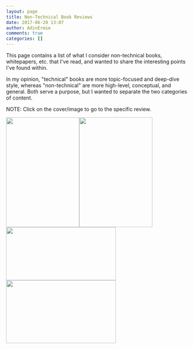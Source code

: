 ```yaml
---
layout: page
title: Non-Technical Book Reviews
date: 2017-06-20 13:07
author: AdinErmie
comments: true
categories: []
---
```

This page contains a list of what I consider non-technical books, whitepapers, etc. that I've read, and wanted to share the interesting points I've found within.

In my opinion, "technical" books are more topic-focused and deep-dive style, whereas "non-technical" are more high-level, conceptual, and general. Both serve a purpose, but I wanted to separate the two categories of content.

NOTE: Click on the cover/image to go to the specific review.

<a href="http://adinermie.com/resources/non-technical-book-reviews/book-review-phoenix-project-novel-devops-helping-business-win/"><img class="alignleft size-medium wp-image-30836" src="/wp-content/uploads/2018/02/ThePhoenixProject_BookCover-200x300.jpg" alt="" width="200" height="300" /></a><a href="https://adinermie.com/resources/non-technical-book-reviews/book-review-the-unicorn-project-a-novel-about-developers-digital-disruption-and-thriving-in-the-age-of-data/"><img class="alignleft wp-image-33082 size-medium" src="/wp-content/uploads/2019/12/TheUnicornProject-BookCover-200x300.jpg" alt="" width="200" height="300" /></a><a href="http://adinermie.com/resources/non-technical-book-reviews/book-review-azure-onboarding-guide-organizations/"><img class="alignleft wp-image-30094 size-medium" src="/wp-content/uploads/2017/06/AzureOnboardingGuideITOgs_BookCover-300x145.png" alt="" width="300" height="145" /></a>
<a href="http://adinermie.com/resources/non-technical-book-reviews/book-review-modern-microsoft-partner-series/"><img class="alignleft wp-image-30110 size-medium" src="/wp-content/uploads/2017/06/TheModernMicrosoftPartnerSeries_BookCover-300x172.png" alt="" width="300" height="172" /></a>
